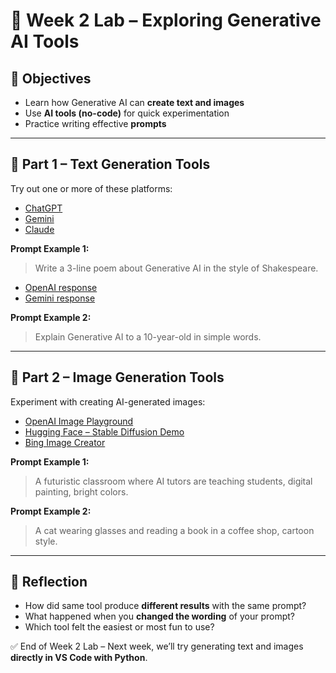 # 🧪 Week 2 Lab – Exploring Generative AI Tools

## 🎯 Objectives
- Learn how Generative AI can **create text and images**  
- Use **AI tools (no-code)** for quick experimentation  
- Practice writing effective **prompts**  

---

## 🔹 Part 1 – Text Generation Tools

Try out one or more of these platforms:  
- [ChatGPT](https://chat.openai.com/)  
- [Gemini](https://gemini.google.com/)  
- [Claude](https://claude.ai/)  

**Prompt Example 1:**
> Write a 3-line poem about Generative AI in the style of Shakespeare.

- [OpenAI response](https://chatgpt.com/share/68d15808-0850-8005-a906-8bdce6974434)  
- [Gemini response](https://g.co/gemini/share/aa563ad9a263)  


**Prompt Example 2:**
> Explain Generative AI to a 10-year-old in simple words.

---

## 🔹 Part 2 – Image Generation Tools

Experiment with creating AI-generated images:  
- [OpenAI Image Playground](https://platform.openai.com/playground)  
- [Hugging Face – Stable Diffusion Demo](https://huggingface.co/spaces/stabilityai/stable-diffusion)  
- [Bing Image Creator](https://www.bing.com/create)  

**Prompt Example 1:**
> A futuristic classroom where AI tutors are teaching students, digital painting, bright colors.

**Prompt Example 2:**
> A cat wearing glasses and reading a book in a coffee shop, cartoon style.

---

## 🔹 Reflection
- How did same tool produce **different results** with the same prompt?  
- What happened when you **changed the wording** of your prompt?  
- Which tool felt the easiest or most fun to use?  


✅ End of Week 2 Lab – Next week, we’ll try generating text and images **directly in VS Code with Python**.
